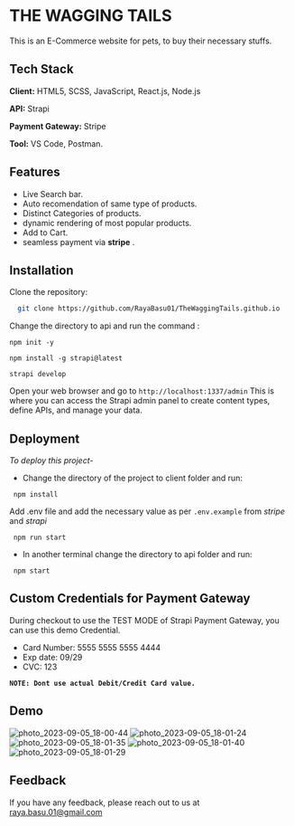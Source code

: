 
# THE WAGGING TAILS

This is an E-Commerce website for pets, to buy their necessary stuffs.

## Tech Stack

**Client:** HTML5, SCSS, JavaScript, React.js, Node.js

**API:** Strapi

**Payment Gateway:** Stripe

**Tool:**  VS Code, Postman.


## Features

- Live Search bar.
- Auto recomendation of same type of products.
- Distinct Categories of products.
- dynamic rendering of most popular products.
- Add to Cart.
- seamless payment via **stripe** .


## Installation

Clone the repository:

```bash
  git clone https://github.com/RayaBasu01/TheWaggingTails.github.io

```
Change the directory to api and run the command :

``` 
npm init -y

npm install -g strapi@latest

strapi develop
```
Open your web browser and go to ``http://localhost:1337/admin`` This is where you can access the Strapi admin panel to create content types, define APIs, and manage your data.
## Deployment

 *To deploy this project-*

- Change the directory of the project to client folder and run:
```
 npm install 
 ```
 Add .env file and add the necessary value as per ``.env.example`` from *stripe* and *strapi*
```
 npm run start

```
- In another terminal change the directory to api folder and run:

```
 npm start
```

## Custom Credentials for Payment Gateway

During checkout to use the TEST MODE of Strapi Payment Gateway, you can use this demo Credential.

- Card Number: 5555 5555 5555 4444
- Exp date: 09/29
- CVC: 123

**`NOTE: Dont use actual Debit/Credit Card value.`**

## Demo
![photo_2023-09-05_18-00-44](https://github.com/RayaBasu01/TheWaggingTails.github.io/assets/108759478/e44778c3-4c20-4037-b679-367b233ddaf5)
![photo_2023-09-05_18-01-24](https://github.com/RayaBasu01/TheWaggingTails.github.io/assets/108759478/9414ccf4-8750-4f03-8566-76ac65de3540)
![photo_2023-09-05_18-01-35](https://github.com/RayaBasu01/TheWaggingTails.github.io/assets/108759478/2eb93fdf-e62e-4f17-86c8-f185ef259a9c)
![photo_2023-09-05_18-01-40](https://github.com/RayaBasu01/TheWaggingTails.github.io/assets/108759478/01fefc7e-8294-4df3-a2d7-180de2be680f)
![photo_2023-09-05_18-01-29](https://github.com/RayaBasu01/TheWaggingTails.github.io/assets/108759478/3a6cf3fd-e69c-4b19-9663-42656e513ef2)



## Feedback

If you have any feedback, please reach out to us at raya.basu.01@gmail.com


